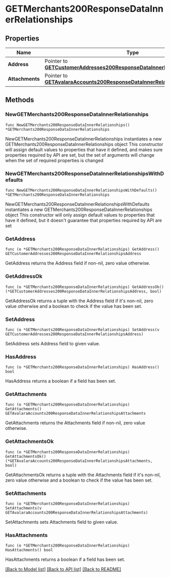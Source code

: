 # GETMerchants200ResponseDataInnerRelationships

## Properties

Name | Type | Description | Notes
------------ | ------------- | ------------- | -------------
**Address** | Pointer to [**GETCustomerAddresses200ResponseDataInnerRelationshipsAddress**](GETCustomerAddresses200ResponseDataInnerRelationshipsAddress.md) |  | [optional] 
**Attachments** | Pointer to [**GETAvalaraAccounts200ResponseDataInnerRelationshipsAttachments**](GETAvalaraAccounts200ResponseDataInnerRelationshipsAttachments.md) |  | [optional] 

## Methods

### NewGETMerchants200ResponseDataInnerRelationships

`func NewGETMerchants200ResponseDataInnerRelationships() *GETMerchants200ResponseDataInnerRelationships`

NewGETMerchants200ResponseDataInnerRelationships instantiates a new GETMerchants200ResponseDataInnerRelationships object
This constructor will assign default values to properties that have it defined,
and makes sure properties required by API are set, but the set of arguments
will change when the set of required properties is changed

### NewGETMerchants200ResponseDataInnerRelationshipsWithDefaults

`func NewGETMerchants200ResponseDataInnerRelationshipsWithDefaults() *GETMerchants200ResponseDataInnerRelationships`

NewGETMerchants200ResponseDataInnerRelationshipsWithDefaults instantiates a new GETMerchants200ResponseDataInnerRelationships object
This constructor will only assign default values to properties that have it defined,
but it doesn't guarantee that properties required by API are set

### GetAddress

`func (o *GETMerchants200ResponseDataInnerRelationships) GetAddress() GETCustomerAddresses200ResponseDataInnerRelationshipsAddress`

GetAddress returns the Address field if non-nil, zero value otherwise.

### GetAddressOk

`func (o *GETMerchants200ResponseDataInnerRelationships) GetAddressOk() (*GETCustomerAddresses200ResponseDataInnerRelationshipsAddress, bool)`

GetAddressOk returns a tuple with the Address field if it's non-nil, zero value otherwise
and a boolean to check if the value has been set.

### SetAddress

`func (o *GETMerchants200ResponseDataInnerRelationships) SetAddress(v GETCustomerAddresses200ResponseDataInnerRelationshipsAddress)`

SetAddress sets Address field to given value.

### HasAddress

`func (o *GETMerchants200ResponseDataInnerRelationships) HasAddress() bool`

HasAddress returns a boolean if a field has been set.

### GetAttachments

`func (o *GETMerchants200ResponseDataInnerRelationships) GetAttachments() GETAvalaraAccounts200ResponseDataInnerRelationshipsAttachments`

GetAttachments returns the Attachments field if non-nil, zero value otherwise.

### GetAttachmentsOk

`func (o *GETMerchants200ResponseDataInnerRelationships) GetAttachmentsOk() (*GETAvalaraAccounts200ResponseDataInnerRelationshipsAttachments, bool)`

GetAttachmentsOk returns a tuple with the Attachments field if it's non-nil, zero value otherwise
and a boolean to check if the value has been set.

### SetAttachments

`func (o *GETMerchants200ResponseDataInnerRelationships) SetAttachments(v GETAvalaraAccounts200ResponseDataInnerRelationshipsAttachments)`

SetAttachments sets Attachments field to given value.

### HasAttachments

`func (o *GETMerchants200ResponseDataInnerRelationships) HasAttachments() bool`

HasAttachments returns a boolean if a field has been set.


[[Back to Model list]](../README.md#documentation-for-models) [[Back to API list]](../README.md#documentation-for-api-endpoints) [[Back to README]](../README.md)


